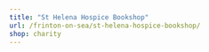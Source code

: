 ```yaml
---
title: "St Helena Hospice Bookshop"
url: /frinton-on-sea/st-helena-hospice-bookshop/
shop: charity
---
```

